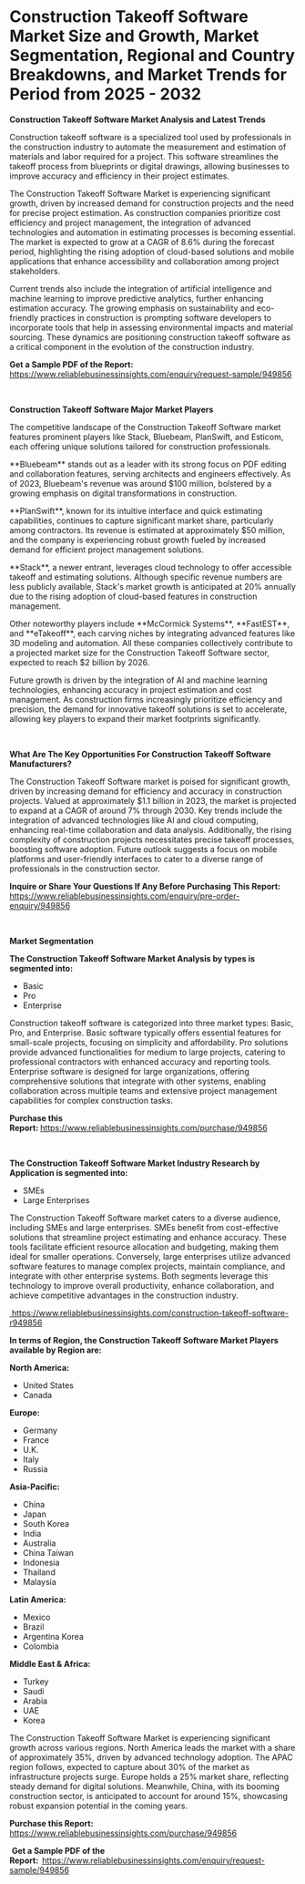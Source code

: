 <p><h1>Construction Takeoff Software Market Size and Growth, Market Segmentation, Regional and Country Breakdowns, and Market Trends for Period from 2025 -  2032</h1></p><p><strong>Construction Takeoff Software Market Analysis and Latest Trends</strong></p>
<p><p>Construction takeoff software is a specialized tool used by professionals in the construction industry to automate the measurement and estimation of materials and labor required for a project. This software streamlines the takeoff process from blueprints or digital drawings, allowing businesses to improve accuracy and efficiency in their project estimates. </p><p>The Construction Takeoff Software Market is experiencing significant growth, driven by increased demand for construction projects and the need for precise project estimation. As construction companies prioritize cost efficiency and project management, the integration of advanced technologies and automation in estimating processes is becoming essential. The market is expected to grow at a CAGR of 8.6% during the forecast period, highlighting the rising adoption of cloud-based solutions and mobile applications that enhance accessibility and collaboration among project stakeholders. </p><p>Current trends also include the integration of artificial intelligence and machine learning to improve predictive analytics, further enhancing estimation accuracy. The growing emphasis on sustainability and eco-friendly practices in construction is prompting software developers to incorporate tools that help in assessing environmental impacts and material sourcing. These dynamics are positioning construction takeoff software as a critical component in the evolution of the construction industry.</p></p>
<p><strong>Get a Sample PDF of the Report:&nbsp;</strong> <a href="https://www.reliablebusinessinsights.com/enquiry/request-sample/949856?utm_campaign=1789&utm_medium=2&utm_source=Github&utm_content=ia&utm_term=16042025&utm_id=construction-takeoff-software">https://www.reliablebusinessinsights.com/enquiry/request-sample/949856</a></p>
<p>&nbsp;</p>
<p><strong>Construction Takeoff Software Major Market Players</strong></p>
<p><p>The competitive landscape of the Construction Takeoff Software market features prominent players like Stack, Bluebeam, PlanSwift, and Esticom, each offering unique solutions tailored for construction professionals. </p><p>**Bluebeam** stands out as a leader with its strong focus on PDF editing and collaboration features, serving architects and engineers effectively. As of 2023, Bluebeam's revenue was around $100 million, bolstered by a growing emphasis on digital transformations in construction. </p><p>**PlanSwift**, known for its intuitive interface and quick estimating capabilities, continues to capture significant market share, particularly among contractors. Its revenue is estimated at approximately $50 million, and the company is experiencing robust growth fueled by increased demand for efficient project management solutions.</p><p>**Stack**, a newer entrant, leverages cloud technology to offer accessible takeoff and estimating solutions. Although specific revenue numbers are less publicly available, Stack's market growth is anticipated at 20% annually due to the rising adoption of cloud-based features in construction management.</p><p>Other noteworthy players include **McCormick Systems**, **FastEST**, and **eTakeoff**, each carving niches by integrating advanced features like 3D modeling and automation. All these companies collectively contribute to a projected market size for the Construction Takeoff Software sector, expected to reach $2 billion by 2026.</p><p>Future growth is driven by the integration of AI and machine learning technologies, enhancing accuracy in project estimation and cost management. As construction firms increasingly prioritize efficiency and precision, the demand for innovative takeoff solutions is set to accelerate, allowing key players to expand their market footprints significantly.</p></p>
<p>&nbsp;</p>
<p><strong>What Are The Key Opportunities For Construction Takeoff Software Manufacturers?</strong></p>
<p><p>The Construction Takeoff Software market is poised for significant growth, driven by increasing demand for efficiency and accuracy in construction projects. Valued at approximately $1.1 billion in 2023, the market is projected to expand at a CAGR of around 7% through 2030. Key trends include the integration of advanced technologies like AI and cloud computing, enhancing real-time collaboration and data analysis. Additionally, the rising complexity of construction projects necessitates precise takeoff processes, boosting software adoption. Future outlook suggests a focus on mobile platforms and user-friendly interfaces to cater to a diverse range of professionals in the construction sector.</p></p>
<p><strong>Inquire or Share Your Questions If Any Before Purchasing This Report:</strong> <a href="https://www.reliablebusinessinsights.com/enquiry/pre-order-enquiry/949856?utm_campaign=1789&utm_medium=2&utm_source=Github&utm_content=ia&utm_term=16042025&utm_id=construction-takeoff-software">https://www.reliablebusinessinsights.com/enquiry/pre-order-enquiry/949856</a></p>
<p>&nbsp;</p>
<p><strong>Market Segmentation</strong></p>
<p><strong>The Construction Takeoff Software Market Analysis by types is segmented into:</strong></p>
<p><ul><li>Basic</li><li>Pro</li><li>Enterprise</li></ul></p>
<p><p>Construction takeoff software is categorized into three market types: Basic, Pro, and Enterprise. Basic software typically offers essential features for small-scale projects, focusing on simplicity and affordability. Pro solutions provide advanced functionalities for medium to large projects, catering to professional contractors with enhanced accuracy and reporting tools. Enterprise software is designed for large organizations, offering comprehensive solutions that integrate with other systems, enabling collaboration across multiple teams and extensive project management capabilities for complex construction tasks.</p></p>
<p><strong>Purchase this Report:&nbsp;</strong><a href="https://www.reliablebusinessinsights.com/purchase/949856?utm_campaign=1789&utm_medium=2&utm_source=Github&utm_content=ia&utm_term=16042025&utm_id=construction-takeoff-software">https://www.reliablebusinessinsights.com/purchase/949856</a></p>
<p>&nbsp;</p>
<p><strong>The Construction Takeoff Software Market Industry Research by Application is segmented into:</strong></p>
<p><ul><li>SMEs</li><li>Large Enterprises</li></ul></p>
<p><p>The Construction Takeoff Software market caters to a diverse audience, including SMEs and large enterprises. SMEs benefit from cost-effective solutions that streamline project estimating and enhance accuracy. These tools facilitate efficient resource allocation and budgeting, making them ideal for smaller operations. Conversely, large enterprises utilize advanced software features to manage complex projects, maintain compliance, and integrate with other enterprise systems. Both segments leverage this technology to improve overall productivity, enhance collaboration, and achieve competitive advantages in the construction industry.</p></p>
<p><a href="https://www.reliablebusinessinsights.com/construction-takeoff-software-r949856?utm_campaign=1789&utm_medium=2&utm_source=Github&utm_content=ia&utm_term=16042025&utm_id=construction-takeoff-software">&nbsp;https://www.reliablebusinessinsights.com/construction-takeoff-software-r949856</a></p>
<p><strong>In terms of Region, the Construction Takeoff Software Market Players available by Region are:</strong></p>
<p>
    <p> <strong> North America: </strong>
        <ul>
            <li>United States</li>
            <li>Canada</li>
        </ul>
        </p> 
    <p> <strong> Europe: </strong>
        <ul>
            <li>Germany</li>
            <li>France</li>
            <li>U.K.</li>
            <li>Italy</li>
            <li>Russia</li>
        </ul>
        </p> 
    <p> <strong> Asia-Pacific: </strong>
        <ul>
            <li>China</li>
            <li>Japan</li>
            <li>South Korea</li>
            <li>India</li>
            <li>Australia</li>
            <li>China Taiwan</li>
            <li>Indonesia</li>
            <li>Thailand</li>
            <li>Malaysia</li>
        </ul>
        </p> 
    <p> <strong> Latin America: </strong>
        <ul>
            <li>Mexico</li>
            <li>Brazil</li>
            <li>Argentina Korea</li>
            <li>Colombia</li>
        </ul>
        </p> 
    <p> <strong> Middle East & Africa: </strong>
        <ul>
            <li>Turkey</li>
            <li>Saudi</li>
            <li>Arabia</li>
            <li>UAE</li>
            <li>Korea</li>
        </ul>
    </p>
    </p>
<p><p>The Construction Takeoff Software Market is experiencing significant growth across various regions. North America leads the market with a share of approximately 35%, driven by advanced technology adoption. The APAC region follows, expected to capture about 30% of the market as infrastructure projects surge. Europe holds a 25% market share, reflecting steady demand for digital solutions. Meanwhile, China, with its booming construction sector, is anticipated to account for around 15%, showcasing robust expansion potential in the coming years.</p></p>
<p><strong>Purchase this Report: </strong><a href="https://www.reliablebusinessinsights.com/purchase/949856?utm_campaign=1789&utm_medium=2&utm_source=Github&utm_content=ia&utm_term=16042025&utm_id=construction-takeoff-software">https://www.reliablebusinessinsights.com/purchase/949856</a></p>
<p>&nbsp;<strong>Get a Sample PDF of the Report:&nbsp;&nbsp;</strong><a href="https://www.reliablebusinessinsights.com/enquiry/request-sample/949856?utm_campaign=1789&utm_medium=2&utm_source=Github&utm_content=ia&utm_term=16042025&utm_id=construction-takeoff-software">https://www.reliablebusinessinsights.com/enquiry/request-sample/949856</a></p>
<p><strong></strong></p>
<p><p></p><p></p><p></p></p>